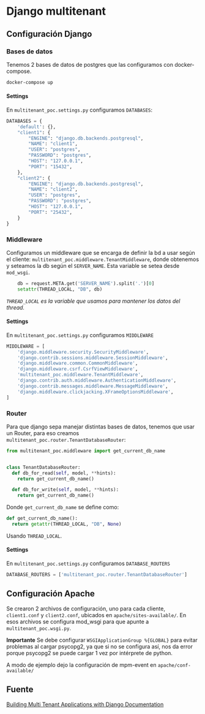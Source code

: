 # Django multitenant

## Configuración Django

### Bases de datos
Tenemos 2 bases de datos de postgres que las configuramos con docker-compose.
```bash
docker-compose up
```

#### Settings
En `multitenant_poc.settings.py` configuramos `DATABASES`:
```python
DATABASES = {
    'default': {},
    "client1": {
        "ENGINE": "django.db.backends.postgresql",
        "NAME": "client1",
        "USER": "postgres",
        "PASSWORD": "postgres",
        "HOST": "127.0.0.1",
        "PORT": "15432",
    },
    "client2": {
        "ENGINE": "django.db.backends.postgresql",
        "NAME": "client2",
        "USER": "postgres",
        "PASSWORD": "postgres",
        "HOST": "127.0.0.1",
        "PORT": "25432",
    }
}
```

### Middleware
Configuramos un middleware que se encarga de definir la bd a usar según el cliente: `multitenant_poc.middleware.TenantMiddleware`, donde obtenemos y seteamos la db según el `SERVER_NAME`. Esta variable se setea desde `mod_wsgi`.
```python
    db = request.META.get('SERVER_NAME').split('.')[0]
    setattr(THREAD_LOCAL, "DB", db)
```
*`THREAD_LOCAL` es la variable que usamos para mantener los datos del thread.*

#### Settings
En `multitenant_poc.settings.py` configuramos `MIDDLEWARE`
```python
MIDDLEWARE = [
    'django.middleware.security.SecurityMiddleware',
    'django.contrib.sessions.middleware.SessionMiddleware',
    'django.middleware.common.CommonMiddleware',
    'django.middleware.csrf.CsrfViewMiddleware',
    'multitenant_poc.middleware.TenantMiddleware',
    'django.contrib.auth.middleware.AuthenticationMiddleware',
    'django.contrib.messages.middleware.MessageMiddleware',
    'django.middleware.clickjacking.XFrameOptionsMiddleware',
]
```

### Router
Para que django sepa manejar distintas bases de datos, tenemos que usar un Router, para eso creamos `multitenant_poc.router.TenantDatabaseRouter`:

```python
from multitenant_poc.middleware import get_current_db_name


class TenantDatabaseRouter:
  def db_for_read(self, model, **hints):
    return get_current_db_name()

  def db_for_write(self, model, **hints):
    return get_current_db_name()
```
Donde `get_current_db_name` se define como:

```python
def get_current_db_name():
  return getattr(THREAD_LOCAL, "DB", None)
```
Usando `THREAD_LOCAL`.

#### Settings
En `multitenant_poc.settings.py` configuramos `DATABASE_ROUTERS`

```python
DATABASE_ROUTERS = ['multitenant_poc.router.TenantDatabaseRouter']
```

## Configuración Apache
Se crearon 2 archivos de configuración, uno para cada cliente, `client1.conf` y `client2.conf`, ubicados en `apache/sites-available/`.
En esos archivos se configura mod_wsgi para que apunte a `multitenant_poc.wsgi.py`.

**Importante** Se debe configurar `WSGIApplicationGroup %{GLOBAL}` para evitar problemas al cargar psycopg2, ya que si no se configura así, nos da error porque psycopg2 se puede cargar 1 vez por intérprete de python.

A modo de ejemplo dejo la configuración de mpm-event en `apache/conf-available/`


## Fuente
[Building Multi Tenant Applications with
Django Documentation](https://readthedocs.org/projects/building-multi-tenant-applications-with-django/downloads/pdf/latest/)